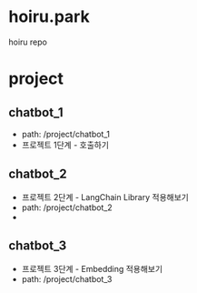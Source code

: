 # hoiru.park
hoiru repo

# project
## chatbot_1
* path: /project/chatbot_1
* 프로젝트 1단계 - 호출하기

## chatbot_2
* 프로젝트 2단계 - LangChain Library 적용해보기
* path: /project/chatbot_2
* 
## chatbot_3
* 프로젝트 3단계 - Embedding 적용해보기
* path: /project/chatbot_3